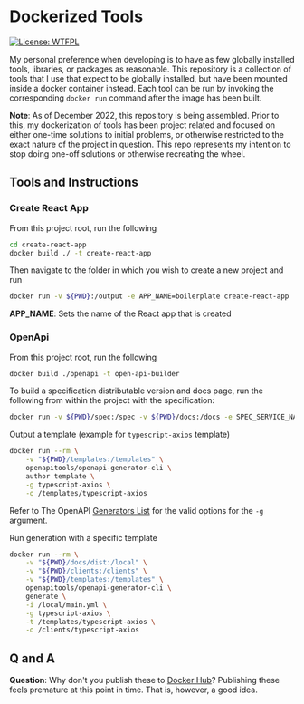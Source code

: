 # Dockerized Tools

[![License: WTFPL](https://img.shields.io/badge/License-WTFPL-brightgreen.svg)](http://www.wtfpl.net/about/)

My personal preference when developing is to have as few globally installed tools, libraries, or packages as reasonable.
This repository is a collection of tools that I use that expect to be globally installed, but have been mounted inside
a docker container instead. Each tool can be run by invoking the corresponding `docker run` command after the image has
been built. 

**Note**: As of December 2022, this repository is being assembled. Prior to this, my dockerization of tools has been
project related and focused on either one-time solutions to initial problems, or otherwise restricted to the exact
nature of the project in question. This repo represents my intention to stop doing one-off solutions or otherwise
recreating the wheel.

## Tools and Instructions

### Create React App
From this project root, run the following
```bash
cd create-react-app
docker build ./ -t create-react-app 
```

Then navigate to the folder in which you wish to create a new project and run
```bash
docker run -v ${PWD}:/output -e APP_NAME=boilerplate create-react-app
```
**APP_NAME**: Sets the name of the React app that is created

### OpenApi
From this project root, run the following
```bash
docker build ./openapi -t open-api-builder
```

To build a specification distributable version and docs page, run the following from within the project with the specification:
```bash
docker run -v ${PWD}/spec:/spec -v ${PWD}/docs:/docs -e SPEC_SERVICE_NAME=demo -e SPEC_FILE_NAME=main.yml open-api-builder
```

Output a template (example for `typescript-axios` template)
```bash
docker run --rm \
    -v "${PWD}/templates:/templates" \
    openapitools/openapi-generator-cli \
    author template \
    -g typescript-axios \
    -o /templates/typescript-axios
```
Refer to The OpenAPI [Generators List](https://openapi-generator.tech/docs/generators/) for the valid options for the `-g` argument.

Run generation with a specific template
```bash
docker run --rm \
    -v "${PWD}/docs/dist:/local" \
    -v "${PWD}/clients:/clients" \
    -v "${PWD}/templates:/templates" \
    openapitools/openapi-generator-cli \
    generate \
    -i /local/main.yml \
    -g typescript-axios \
    -t /templates/typescript-axios \
    -o /clients/typescript-axios
```

## Q and A

**Question**: Why don't you publish these to [Docker Hub](https://hub.docker.com/)?
Publishing these feels premature at this point in time. That is, however, a good idea.
